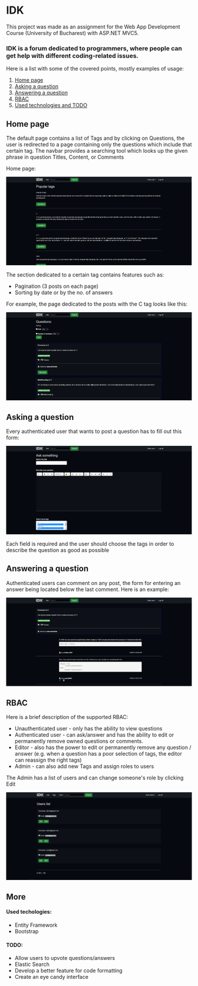 # IDK

This project was made as an assignment for the Web App Development Course (University of Bucharest) with ASP.NET MVC5. 

### IDK is a forum dedicated to programmers, where people can get help with different coding-related issues. 

Here is a list with some of the covered points, mostly examples of usage:
1. [Home page](#home)
2. [Asking a question](#ask)
3. [Answering a question](#answer)
4. [RBAC](#rbac)
5. [Used technologies and TODO](#more)
<a name="home"/>

## Home page
The default page contains a list of Tags and by clicking on Questions, the user is redirected to a page
containing only the questions which include that certain tag.
The navbar provides a searching tool which looks up the given phrase in question Titles, Content, or Comments

Home page:

![HomePage](https://github.com/cosminbvb/IDK/blob/master/screenshots/home.png?raw=true)

The section dedicated to a certain tag contains features such as:
- Pagination (3 posts on each page)
- Sorting by date or by the no. of answers

For example, the page dedicated to the posts with the C tag looks like this:

![C-Questions](https://github.com/cosminbvb/IDK/blob/master/screenshots/c-questions.png?raw=true)


<a name="ask"/>

## Asking a question

Every authenticated user that wants to post a question has to fill out this form:

![Ask](https://github.com/cosminbvb/IDK/blob/master/screenshots/ask.png?raw=true)

Each field is required and the user should choose the tags in order to describe the question as good as possible

<a name="answer"/>

## Answering a question

Authenticated users can comment on any post, the form for entering an answer being located below the last comment.
Here is an example:

![Ask](https://github.com/cosminbvb/IDK/blob/master/screenshots/question_answers.png?raw=true)


<a name="rbac"/>

## RBAC

Here is a brief description of the supported RBAC: 
- Unauthenticated user - only has the ability to view questions 
- Authenticated user - can ask/answer and has the ability to edit or permanently remove owned questions or comments.
- Editor - also has the power to edit or permanently remove any question / answer (e.g. when a question has a poor selection of tags, the editor can reassign the right tags)
- Admin - can also add new Tags and assign roles to users 

The Admin has a list of users and can change someone's role by clicking Edit

![Admin_Users](https://github.com/cosminbvb/IDK/blob/master/screenshots/admin_view_users.png?raw=true)

<a name="more"/>

## More

#### Used techologies:
- Entity Framework
- Bootstrap

#### TODO:
- Allow users to upvote questions/answers
- Elastic Search
- Develop a better feature for code formatting
- Create an eye candy interface 
